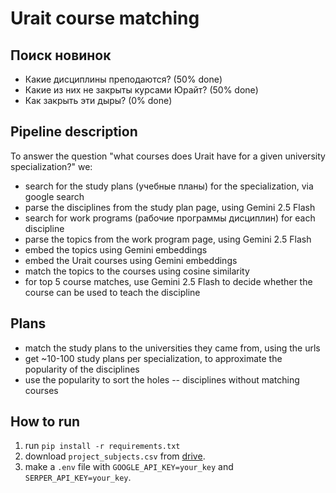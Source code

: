 # Urait course matching

## Поиск новинок
- Какие дисциплины преподаются? (50% done)
- Какие из них не закрыты курсами Юрайт? (50% done)
- Как закрыть эти дыры? (0% done)

## Pipeline description

To answer the question "what courses does Urait have for a given university specialization?" we:

- search for the study plans (учебные планы) for the specialization, via google search
- parse the disciplines from the study plan page, using Gemini 2.5 Flash
- search for work programs (рабочие программы дисциплин) for each discipline
- parse the topics from the work program page, using Gemini 2.5 Flash
- embed the topics using Gemini embeddings
- embed the Urait courses using Gemini embeddings
- match the topics to the courses using cosine similarity
- for top 5 course matches, use Gemini 2.5 Flash to decide whether the course can be used to teach the discipline

## Plans
- match the study plans to the universities they came from, using the urls
- get ~10-100 study plans per specialization, to approximate the popularity of the disciplines
- use the popularity to sort the holes -- disciplines without matching courses

## How to run

1. run `pip install -r requirements.txt`
2. download `project_subjects.csv` from [drive](https://drive.google.com/drive/folders/16_rbQxV5SVpZemgS0NN0-Odo4ORpZXfv).
3. make a `.env` file with `GOOGLE_API_KEY=your_key` and `SERPER_API_KEY=your_key`.